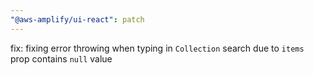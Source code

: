 ```yaml
---
"@aws-amplify/ui-react": patch
---
```


fix: fixing error throwing when typing in `Collection` search due to `items` prop contains `null` value
